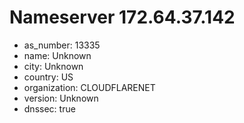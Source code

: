 # Nameserver 172.64.37.142

* as_number: 13335
* name: Unknown
* city: Unknown
* country: US
* organization: CLOUDFLARENET
* version: Unknown
* dnssec: true
